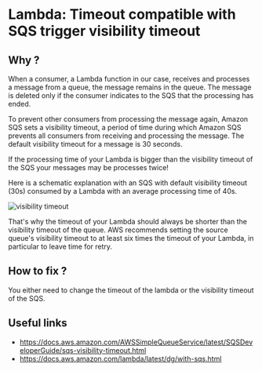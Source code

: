 # Lambda: Timeout compatible with SQS trigger visibility timeout

## Why ?

When a consumer, a Lambda function in our case, receives and processes a message from a queue, the message remains in the queue. The message is deleted only if the consumer indicates to the SQS that the processing has ended.

To prevent other consumers from processing the message again, Amazon SQS sets a visibility timeout, a period of time during which Amazon SQS prevents all consumers from receiving and processing the message. The default visibility timeout for a message is 30 seconds.

If the processing time of your Lambda is bigger than the visibility timeout of the SQS your messages may be processes twice!

Here is a schematic explanation with an SQS with default visibility timeout (30s) consumed by a Lambda with an average processing time of 40s.

![visibility timeout](https://raw.githubusercontent.com/sls-mentor/sls-mentor/main/packages/core/src/rules/timeoutSmallEnoughForSqsVisibility/assets/visibility-timeout.gif 'visibility timeout explained')

That's why the timeout of your Lambda should always be shorter than the visibility timeout of the queue. AWS recommends setting the source queue's visibility timeout to at least six times the timeout of your Lambda, in particular to leave time for retry.

## How to fix ?

You either need to change the timeout of the lambda or the visibility timeout of the SQS.

## Useful links

- https://docs.aws.amazon.com/AWSSimpleQueueService/latest/SQSDeveloperGuide/sqs-visibility-timeout.html
- https://docs.aws.amazon.com/lambda/latest/dg/with-sqs.html
